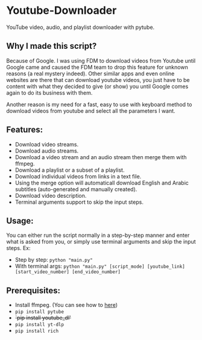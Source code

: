 # Youtube-Downloader
YouTube video, audio, and playlist downloader with pytube.
## Why I made this script?
Because of Google. I was using FDM to download videos from Youtube until Google came and caused the FDM team to drop this feature for unknown reasons (a real mystery indeed). Other similar apps and even online websites are there that can download youtube videos, you just have to be content with what they decided to give (or show) you until Google comes again to do its business with them.

Another reason is my need for a fast, easy to use with keyboard method to download videos from youtube and select all the parameters I want.
## Features:
- Download video streams.
- Download audio streams.
- Download a video stream and an audio stream then merge them with ffmpeg.
- Download a playlist or a subset of a playlist.
- Download individual videos from links in a text file.
- Using the merge option will automaticall download English and Arabic subtitles (auto-generated and manually created).
- Download video description.
- Terminal arguments support to skip the input steps.
## Usage:
You can either run the script normally in a step-by-step manner and enter what is asked from you, or simply use terminal arguments and skip the input steps. Ex:
- Step by step: `python "main.py"`
- With terminal args: `python "main.py" [script_mode] [youtube_link] [start_video_number] [end_video_number]`
## Prerequisites:
- Install ffmpeg. (You can see how to [here](https://www.geeksforgeeks.org/how-to-install-ffmpeg-on-windows/))
- `pip install pytube`
- ~~`pip install youtube_dl'~~
- `pip install yt-dlp`
- `pip install rich`
